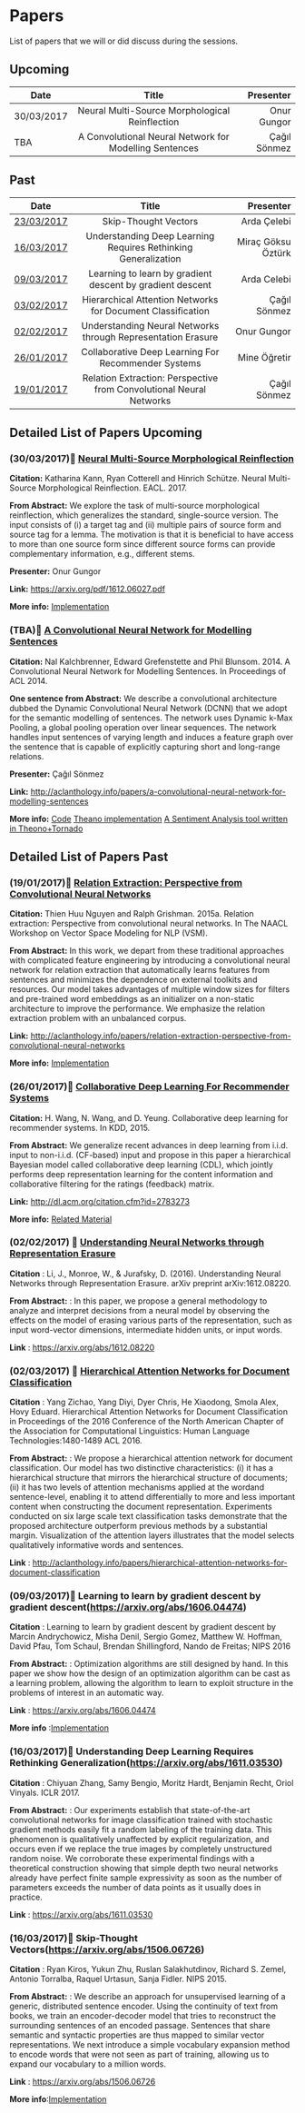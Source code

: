 # Papers 
List of papers that we will or did discuss during the sessions.

## Upcoming

| Date        | Title           | Presenter  |
| ------------- |:-------------:| -----:|
| 30/03/2017 | Neural Multi-Source Morphological Reinflection | Onur Gungor |
| TBA | A Convolutional Neural Network for Modelling Sentences | Çağıl Sönmez |

## Past

| Date        | Title           | Presenter  |
| ------------- |:-------------:| -----:|
| [23/03/2017](README.md#26012017scroll-collaborative-deep-learning-for-recommender-systems)      | Skip-Thought Vectors | Arda Çelebi |
| [16/03/2017](README.md#26012017scroll-collaborative-deep-learning-for-recommender-systems)      | Understanding Deep Learning Requires Rethinking Generalization | Miraç Göksu Öztürk |
| [09/03/2017](README.md#26012017scroll-collaborative-deep-learning-for-recommender-systems)      | Learning to learn by gradient descent by gradient descent | Arda Celebi |
| [03/02/2017](README.md#26012017scroll-collaborative-deep-learning-for-recommender-systems)      | Hierarchical Attention Networks for Document Classification | Çağıl Sönmez |
| [02/02/2017](README.md#26012017scroll-collaborative-deep-learning-for-recommender-systems)      | Understanding Neural Networks through Representation Erasure | Onur Gungor |
| [26/01/2017](README.md#26012017scroll-collaborative-deep-learning-for-recommender-systems)      | Collaborative Deep Learning For Recommender Systems | Mine Öğretir |
| [19/01/2017](README.md#19012017scroll-relation-extraction-perspective-from-convolutional-neural-networks) | Relation Extraction: Perspective from Convolutional Neural Networks | Çağıl Sönmez |

## Detailed List of Papers Upcoming

### (30/03/2017):scroll: **[Neural Multi-Source Morphological Reinflection](https://arxiv.org/pdf/1612.06027.pdf)**

  **Citation:** Katharina Kann, Ryan Cotterell and Hinrich Schütze. Neural Multi-Source Morphological Reinflection. EACL. 2017.

  **From Abstract:** We explore the task of multi-source morphological reinflection, which generalizes the standard, single-source version. The input consists of (i) a target tag and (ii) multiple pairs of source form and source tag for a lemma. The motivation is that it is beneficial to have access to more than one source form since different source forms can provide complementary information, e.g., different stems. 

  **Presenter:** Onur Gungor

  **Link:** https://arxiv.org/pdf/1612.06027.pdf
  
  **More info:** [Implementation](http://cistern.cis.lmu.de/med/)

### (TBA):scroll: **[A Convolutional Neural Network for Modelling Sentences](http://aclanthology.info/papers/a-convolutional-neural-network-for-modelling-sentences)**

  **Citation:** Nal Kalchbrenner, Edward Grefenstette and Phil Blunsom. 2014. A Convolutional Neural Network for Modelling Sentences. In Proceedings of ACL 2014.

  **One sentence from Abstract:** We describe a convolutional architecture dubbed the Dynamic Convolutional Neural Network (DCNN) that we adopt for the semantic modelling of sentences. The network uses Dynamic k-Max Pooling, a global pooling operation over linear sequences. The network handles input sentences of varying length and induces a feature graph over the sentence that is capable of explicitly capturing short and long-range relations. 

  **Presenter:** Çağıl Sönmez

  **Link:** http://aclanthology.info/papers/a-convolutional-neural-network-for-modelling-sentences
  
  **More info:** [Code](http://phd.nal.co/DCNN) [Theano implementation](https://github.com/FredericGodin/DynamicCNN) [A Sentiment Analysis tool written in Theono+Tornado](https://github.com/xiaohan2012/twitter-sent-dnn)

## Detailed List of Papers Past

### (19/01/2017):scroll: **[Relation Extraction: Perspective from Convolutional Neural Networks](http://aclanthology.info/papers/relation-extraction-perspective-from-convolutional-neural-networks)**

  **Citation:** Thien Huu Nguyen and Ralph Grishman. 2015a. Relation extraction: Perspective from convolutional neural networks. In The NAACL Workshop on Vector Space Modeling for NLP (VSM).

  **From Abstract:** In this work, we depart from these traditional approaches with complicated feature engineering by introducing a convolutional neural network for relation extraction that automatically learns features from sentences and minimizes the dependence on external toolkits and resources. Our model takes advantages of multiple window sizes for filters and pre-trained word embeddings as an initializer on a non-static architecture to improve the performance. We emphasize the relation extraction problem with an unbalanced corpus.

  **Link:** http://aclanthology.info/papers/relation-extraction-perspective-from-convolutional-neural-networks
  
  **More info:** [Implementation](https://github.com/hadyelsahar/CNN-RelationExtraction) 
  
### (26/01/2017):scroll: **[Collaborative Deep Learning For Recommender Systems](http://dl.acm.org/citation.cfm?id=2783273)**

  **Citation:** H. Wang, N. Wang, and D. Yeung. Collaborative deep learning for recommender systems. In KDD, 2015.

  **From Abstract:** We generalize recent advances in deep learning from i.i.d. input to non-i.i.d. (CF-based) input and propose in this paper a hierarchical Bayesian model called collaborative deep learning (CDL), which jointly performs deep representation learning for the content information and collaborative filtering for the ratings (feedback) matrix.

  **Link:** http://dl.acm.org/citation.cfm?id=2783273
  
  **More info:** [Related Material](http://www.wanghao.in/publication.html) 
  
### (02/02/2017) :scroll: **[Understanding Neural Networks through Representation Erasure](https://arxiv.org/abs/1612.08220)**

  **Citation** : Li, J., Monroe, W., & Jurafsky, D. (2016). Understanding Neural Networks through Representation Erasure. arXiv preprint arXiv:1612.08220.

  **From Abstract:** : In this paper, we propose a general methodology to analyze and interpret decisions from a neural model by observing the effects on the model of erasing various parts of the representation, such as input word-vector dimensions, intermediate hidden units, or input words.

  **Link** : https://arxiv.org/abs/1612.08220
  
### (02/03/2017) :scroll: **[Hierarchical Attention Networks for Document Classification](http://aclanthology.info/papers/hierarchical-attention-networks-for-document-classification)**

  **Citation** : Yang Zichao, Yang Diyi, Dyer Chris, He Xiaodong, Smola Alex, Hovy Eduard. Hierarchical Attention Networks for Document Classification in Proceedings of the 2016 Conference of the North American Chapter of the Association for Computational Linguistics: Human Language Technologies:1480-1489 ACL 2016.

  **From Abstract:** : We propose a hierarchical attention network for document classification. Our model has two distinctive characteristics: (i) it has a hierarchical structure that mirrors the hierarchical structure of documents; (ii) it has two levels of attention mechanisms applied at the wordand sentence-level, enabling it to attend differentially to more and less important content when constructing the document representation. Experiments conducted on six large scale text classification tasks demonstrate that the proposed architecture outperform previous methods by a substantial margin. Visualization of the attention layers illustrates that the model selects qualitatively informative words and sentences.

  **Link** : http://aclanthology.info/papers/hierarchical-attention-networks-for-document-classification

### (09/03/2017):scroll: **Learning to learn by gradient descent by gradient descent(https://arxiv.org/abs/1606.04474)**

  **Citation** : Learning to learn by gradient descent by gradient descent by Marcin Andrychowicz, Misha Denil, Sergio Gomez, Matthew W. Hoffman, David Pfau, Tom Schaul, Brendan Shillingford, Nando de Freitas; NIPS 2016

  **From Abstract:** : Optimization algorithms are still designed by hand. In this paper we show how the design of an optimization algorithm can be cast as a learning problem, allowing the algorithm to learn to exploit structure in the problems of interest in an automatic way.

  **Link** : https://arxiv.org/abs/1606.04474
  
  **More info** :[Implementation](https://github.com/deepmind/learning-to-learn)
  
### (16/03/2017):scroll: **Understanding Deep Learning Requires Rethinking Generalization(https://arxiv.org/abs/1611.03530)**

  **Citation** : Chiyuan Zhang, Samy Bengio, Moritz Hardt, Benjamin Recht, Oriol Vinyals. ICLR 2017.

  **From Abstract:** : Our experiments establish that state-of-the-art convolutional networks for image classification trained with stochastic gradient methods easily fit a random labeling of the training data. This phenomenon is qualitatively unaffected by explicit regularization, and occurs even if we replace the true images by completely unstructured random noise. We corroborate these experimental findings with a theoretical construction showing that simple depth two neural networks already have perfect finite sample expressivity as soon as the number of parameters exceeds the number of data points as it usually does in practice.

  **Link** : https://arxiv.org/abs/1611.03530
  
 ### (16/03/2017):scroll: **Skip-Thought Vectors(https://arxiv.org/abs/1506.06726)**

  **Citation** : Ryan Kiros, Yukun Zhu, Ruslan Salakhutdinov, Richard S. Zemel, Antonio Torralba, Raquel Urtasun, Sanja Fidler. NIPS 2015.

  **From Abstract:** : We describe an approach for unsupervised learning of a generic, distributed sentence encoder. Using the continuity of text from books, we train an encoder-decoder model that tries to reconstruct the surrounding sentences of an encoded passage. Sentences that share semantic and syntactic properties are thus mapped to similar vector representations. We next introduce a simple vocabulary expansion method to encode words that were not seen as part of training, allowing us to expand our vocabulary to a million words.

  **Link** : https://arxiv.org/abs/1506.06726
  
  **More info**:[Implementation](https://github.com/tensorflow/models/tree/master/skip_thoughts)
  
